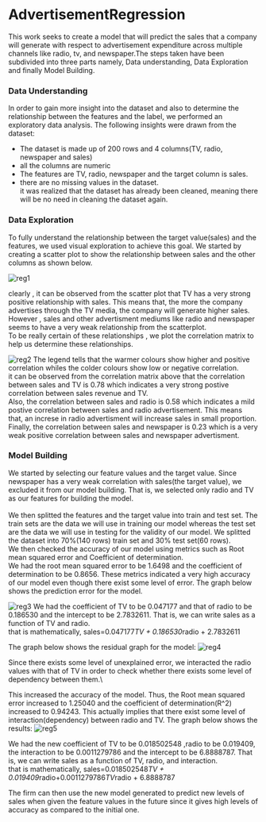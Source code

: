 # AdvertisementRegression
This work seeks to create a model that will predict the sales that a company will generate with respect to advertisement expenditure across multiple channels like radio, tv, and newspaper.The steps taken have been subdivided into three parts namely, Data understanding,  Data Exploration and finally Model Building.

### Data Understanding 
In order to gain more insight into the dataset and also to determine the relationship between the features and the label, we performed an exploratory data analysis.
The following insights were drawn from the dataset:
* The dataset is made up of 200 rows and 4 columns(TV, radio, newspaper and sales)
* all the columns are numeric
* The features are TV, radio, newspaper and the target column is sales.
* there are no missing values in the dataset.\
it was realized that the dataset has already been cleaned, meaning there will be no need in cleaning the dataset again.

### Data Exploration 
To fully understand the relationship between the target value(sales) and the features, we used visual exploration to achieve this goal.
We started by creating a scatter plot to show the relationship between sales and the other columns as shown below.

![reg1](https://user-images.githubusercontent.com/68768460/93653375-2d9a7100-fa08-11ea-84c8-9a9c3bf01ea8.png)

clearly , it can be observed from the scatter plot that TV has a very strong positive relationship with sales. This means that, the more the company advertises through the TV media, the company will generate higher sales.
However , sales and other advertisment mediums like radio and newspaper seems to have a very weak relationship from the scatterplot.\
To be really certain of these relationships , we plot the correlation matrix to help us determine these relationships.

![reg2](https://user-images.githubusercontent.com/68768460/93653879-5ae81e80-fa0a-11ea-934a-83f892a1ba1e.png)
The legend tells that the warmer colours show higher and positive correlation whiles the colder colours show low or negative correlation.   
it can be observed from the correlation matrix above that the correlation between sales and TV is 0.78 which indicates a very strong postive correlation between sales revenue and TV.\
Also, the correlation between sales and radio is 0.58 which indicates a mild postive correlation between sales and radio advertisement. This means that, an increse in radio advertisment will increase sales in small proportion.\
Finally, the correlation between sales and newspaper is 0.23 which is a very weak positive correlation between sales and newspaper advertisment. 

### Model Building
We started by selecting our feature values and the target value. Since newspaper has a very weak correlation with sales(the target value), we excluded it from our model building. That is, we selected only radio and TV as our features for building the model.\
\
We then splitted the features and the target value into train and test set. The train sets are the data we will use in training our model whereas the test set are the data we will use in testing for the validity of our model. We splitted the dataset into 70%(140 rows) train set and 30% test set(60 rows).\
We then checked the accuracy of our model using metrics such as Root mean squared error and Coefficient of determination.\
We had the root mean squared error to be 1.6498 and the coefficient of determination to be 0.8656. These metrics indicated a very high accuracy of our model even though there exist some level of error. The graph below shows the prediction error for the model.

![reg3](https://user-images.githubusercontent.com/68768460/93654773-db108300-fa0e-11ea-8d9a-c7e332669a48.png)
We had the coefficient of TV to be 0.047177 and that of radio to be 0.186530 and the intercept to be 2.7832611. That is, we can write sales as a function of TV and radio.\
that is mathematically,  sales=0.047177*TV + 0.186530*radio + 2.7832611

The graph below shows the residual graph for the model:
![reg4](https://user-images.githubusercontent.com/68768460/93654983-4575f300-fa10-11ea-95b4-80c00b40a620.png)

Since there exists some level of unexplained error, we interacted the radio values with that of TV in order to check whether there exists some level of dependency between them.\

This increased the accuracy of the model. Thus, the Root mean squared error increased to 1.25040 and the coefficient of determination(R^2) increased to 0.94243. This actually implies that there exist some level of interaction(dependency) between radio and TV.
The graph below shows the results:
![reg5](https://user-images.githubusercontent.com/68768460/93655291-fe88fd00-fa11-11ea-8c9b-ea43b46b3552.png)


We had the new coefficient of TV to be 0.018502548 ,radio to be 0.019409, the interaction to be  0.0011279786 and the  intercept to be 6.8888787. That is, we can write sales as a function of TV, radio, and interaction.\
that is mathematically,  sales=0.018502548*TV + 0.019409*radio+0.0011279786*TV*radio + 6.8888787

The firm can then use the new model generated to predict new levels of sales when given the feature values in the future since it gives high levels of accuracy as compared to the initial one.



